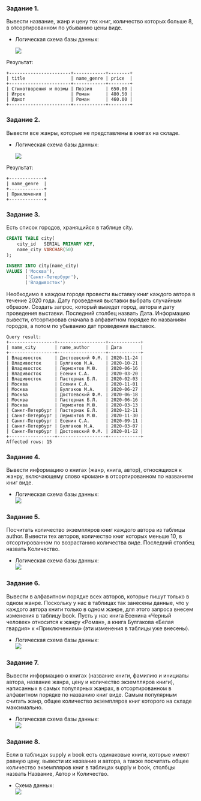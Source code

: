### Задание 1.
Вывести название, жанр и цену тех книг, количество которых больше 8, в отсортированном по убыванию цены виде.

- Логическая схема базы данных:  
    
    ![ ](https://ucarecdn.com/95045d96-412d-4e10-88f2-7ac6b13fada6/)

Результат:
```
+-----------------------+------------+--------+
| title                 | name_genre | price  |
+-----------------------+------------+--------+
| Стихотворения и поэмы | Поэзия     | 650.00 |
| Игрок                 | Роман      | 480.50 |
| Идиот                 | Роман      | 460.00 |
+-----------------------+------------+--------+
```

### Задание 2. 
Вывести все жанры, которые не представлены в книгах на складе.  

- Логическая схема базы данных:

    ![ ](https://ucarecdn.com/95045d96-412d-4e10-88f2-7ac6b13fada6/)

Результат:
```
+-------------+
| name_genre  |
+-------------+
| Приключения |
+-------------+
```

### Задание 3.
Есть список городов, хранящийся в таблице city. 
```sql
CREATE TABLE city(
    city_id   SERIAL PRIMARY KEY,
    name_city VARCHAR(50)
);

INSERT INTO city(name_city)
VALUES ('Москва'),
       ('Санкт-Петербург'),
       ('Владивосток')
```
Необходимо в каждом городе провести выставку книг каждого автора в течение 2020 года. Дату проведения выставки выбрать случайным образом. Создать запрос, который выведет город, автора и дату проведения выставки. Последний столбец назвать Дата. Информацию вывести, отсортировав сначала в алфавитном порядке по названиям городов, а потом по убыванию дат проведения выставок.
```
Query result:
+-----------------+------------------+------------+
| name_city       | name_author      | Дата       |
+-----------------+------------------+------------+
| Владивосток     | Достоевский Ф.М. | 2020-11-24 |
| Владивосток     | Булгаков М.А.    | 2020-10-21 |
| Владивосток     | Лермонтов М.Ю.   | 2020-06-16 |
| Владивосток     | Есенин С.А.      | 2020-03-20 |
| Владивосток     | Пастернак Б.Л.   | 2020-02-03 |
| Москва          | Есенин С.А.      | 2020-11-01 |
| Москва          | Булгаков М.А.    | 2020-06-27 |
| Москва          | Достоевский Ф.М. | 2020-06-18 |
| Москва          | Пастернак Б.Л.   | 2020-06-16 |
| Москва          | Лермонтов М.Ю.   | 2020-03-13 |
| Санкт-Петербург | Пастернак Б.Л.   | 2020-12-11 |
| Санкт-Петербург | Лермонтов М.Ю.   | 2020-11-30 |
| Санкт-Петербург | Есенин С.А.      | 2020-09-11 |
| Санкт-Петербург | Булгаков М.А.    | 2020-03-07 |
| Санкт-Петербург | Достоевский Ф.М. | 2020-01-12 |
+-----------------+------------------+------------+
Affected rows: 15
```

### Задание 4. 
Вывести информацию о книгах (жанр, книга, автор), относящихся к жанру, включающему слово «роман» в отсортированном по названиям книг виде.
- Логическая схема базы данных:  
    ![](https://ucarecdn.com/95045d96-412d-4e10-88f2-7ac6b13fada6/)

### Задание 5. 
Посчитать количество экземпляров  книг каждого автора из таблицы author.  Вывести тех авторов,  количество книг которых меньше 10, в отсортированном по возрастанию количества виде. Последний столбец назвать Количество.
- Логическая схема базы данных:  
    ![](https://ucarecdn.com/95045d96-412d-4e10-88f2-7ac6b13fada6/)

### Задание 6. 
Вывести в алфавитном порядке всех авторов, которые пишут только в одном жанре. Поскольку у нас в таблицах так занесены данные, что у каждого автора книги только в одном жанре,  для этого запроса внесем изменения в таблицу book. Пусть у нас  книга Есенина «Черный человек» относится к жанру «Роман», а книга Булгакова «Белая гвардия» к «Приключениям» (эти изменения в таблицы уже внесены).
- Логическая схема базы данных:  
    ![](https://ucarecdn.com/95045d96-412d-4e10-88f2-7ac6b13fada6/)

### Задание 7.
Вывести информацию о книгах (название книги, фамилию и инициалы автора, название жанра, цену и количество экземпляров книги), написанных в самых популярных жанрах, в отсортированном в алфавитном порядке по названию книг виде. Самым популярным считать жанр, общее количество экземпляров книг которого на складе максимально.
- Логическая схема базы данных:  
    ![](https://ucarecdn.com/95045d96-412d-4e10-88f2-7ac6b13fada6/)

### Задание 8.
Если в таблицах supply  и book есть одинаковые книги, которые имеют равную цену,  вывести их название и автора, а также посчитать общее количество экземпляров книг в таблицах supply и book,  столбцы назвать Название, Автор  и Количество.
- Схема данных:  
    ![](https://ucarecdn.com/6de130b3-aac2-4216-82bb-7421c2a614ad/)

